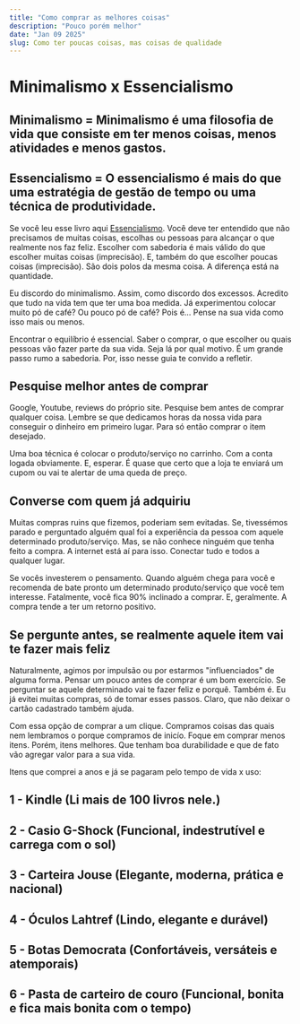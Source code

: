 ```yaml
---
title: "Como comprar as melhores coisas"
description: "Pouco porém melhor"
date: "Jan 09 2025"
slug: Como ter poucas coisas, mas coisas de qualidade
---
```


# Minimalismo x Essencialismo

## Minimalismo = Minimalismo é uma filosofia de vida que consiste em ter menos coisas, menos atividades e menos gastos.

## Essencialismo = O essencialismo é mais do que uma estratégia de gestão de tempo ou uma técnica de produtividade. 

Se você leu esse livro aqui [Essencialismo](Essencialismo). Você deve ter entendido que não precisamos de muitas coisas, escolhas ou pessoas para alcançar o que realmente nos faz feliz. Escolher com sabedoria é mais válido do que escolher muitas coisas (imprecisão). E, também do que escolher poucas coisas (imprecisão). São dois polos da mesma coisa. A diferença está na quantidade.

Eu discordo do minimalismo. Assim, como discordo dos excessos. Acredito que tudo na vida tem que ter uma boa medida. Já experimentou colocar muito pó de café? Ou pouco pó de café? Pois é... Pense na sua vida como isso mais ou menos. 

Encontrar o equilíbrio é essencial. Saber o comprar, o que escolher ou quais pessoas vão fazer parte da sua vida. Seja lá por qual motivo. É um grande passo rumo a sabedoria. Por, isso nesse guia te convido a refletir. 

## Pesquise melhor antes de comprar

Google, Youtube, reviews do próprio site. Pesquise bem antes de comprar qualquer coisa. Lembre se que dedicamos horas da nossa vida para conseguir o dinheiro em primeiro lugar. Para só então comprar o item desejado. 

Uma boa técnica é colocar o produto/serviço no carrinho. Com a conta logada obviamente. E, esperar. É quase que certo que a loja te enviará um cupom ou vai te alertar de uma queda de preço.

## Converse com quem já adquiriu

Muitas compras ruins que fizemos, poderiam sem evitadas. Se, tivessémos parado e perguntado alguém qual foi a experiência da pessoa com aquele determinado produto/serviço. Mas, se não conhece ninguém que tenha feito a compra. A internet está aí para isso. Conectar tudo e todos a qualquer lugar. 

Se vocês investerem o pensamento. Quando alguém chega para você e recomenda de bate pronto um determinado produto/serviço que você tem interesse. Fatalmente, você fica 90% inclinado a comprar. E, geralmente. A compra tende a ter um retorno positivo. 

## Se pergunte antes, se realmente aquele item vai te fazer mais feliz

Naturalmente, agimos por impulsão ou por estarmos "influenciados" de alguma forma. Pensar um pouco antes de comprar é um bom exercício. Se perguntar se aquele determinado vai te fazer feliz e porquê. Também é. Eu já evitei muitas compras, só de tomar esses passos. Claro, que não deixar o cartão cadastrado também ajuda.

Com essa opção de comprar a um clique. Compramos coisas das quais nem lembramos o porque compramos de inicío. Foque em comprar menos itens. Porém, itens melhores. Que tenham boa durabilidade e que de fato vão agregar valor para a sua vida. 

Itens que comprei a anos e já se pagaram pelo tempo de vida x uso:

## 1 - Kindle (Li mais de 100 livros nele.)
## 2 - Casio G-Shock (Funcional, indestrutível e carrega com o sol)
## 3 - Carteira Jouse (Elegante, moderna, prática e nacional)
## 4 - Óculos Lahtref (Lindo, elegante e durável)
## 5 - Botas Democrata (Confortáveis, versáteis e atemporais)
## 6 - Pasta de carteiro de couro (Funcional, bonita e fica mais bonita com o tempo)